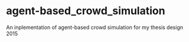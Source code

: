 # agent-based_crowd_simulation
An inplementation of agent-based crowd simulation for my thesis design 2015
